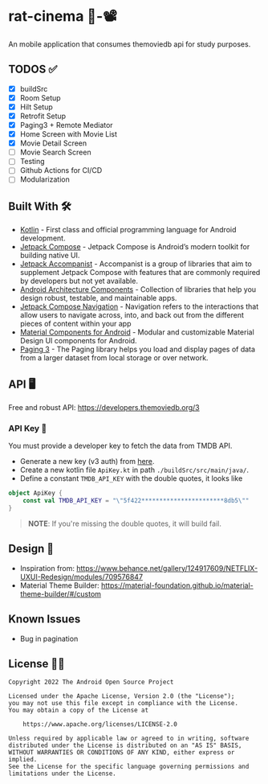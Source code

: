 # rat-cinema 🐀-📽️
An mobile application that consumes themoviedb api for study purposes.

## TODOS ✅
- [x] buildSrc
- [x] Room Setup
- [x] Hilt Setup
- [x] Retrofit Setup  
- [x] Paging3 + Remote Mediator
- [x] Home Screen with Movie List
- [x] Movie Detail Screen
- [ ] Movie Search Screen
- [ ] Testing
- [ ] Github Actions for CI/CD
- [ ] Modularization

## Built With 🛠
- [Kotlin](https://kotlinlang.org/) - First class and official programming language for Android development.
- [Jetpack Compose](https://developer.android.com/jetpack/compose) - Jetpack Compose is Android’s modern toolkit for building native UI.
- [Jetpack Accompanist](https://google.github.io/accompanist/) - Accompanist is a group of libraries that aim to supplement Jetpack Compose with features that are commonly required by developers but not yet available.
- [Android Architecture Components](https://developer.android.com/topic/libraries/architecture) - Collection of libraries that help you design robust, testable, and maintainable apps.
- [Jetpack Compose Navigation](https://developer.android.com/jetpack/compose/navigation) - Navigation refers to the interactions that allow users to navigate across, into, and back out from the different pieces of content within your app
- [Material Components for Android](https://github.com/material-components/material-components-android) - Modular and customizable Material Design UI components for Android.
- [Paging 3](https://developer.android.com/topic/libraries/architecture/paging/v3-overview) - The Paging library helps you load and display pages of data from a larger dataset from local storage or over network.

## API 🖥️
Free and robust API: https://developers.themoviedb.org/3

### API Key 🔑
You must provide a developer key to fetch the data from TMDB API.
* Generate a new key (v3 auth) from [here](https://www.themoviedb.org/settings/api).
* Create a new kotlin file `ApiKey.kt` in path `./buildSrc/src/main/java/`.
* Define a constant `TMDB_API_KEY` with the double quotes, it looks like

```kotlin
object ApiKey {
    const val TMDB_API_KEY = "\"5f422***********************8db5\""
}
```

> **NOTE**: If you're missing the double quotes, it will build fail.

## Design 🎨
- Inspiration from: https://www.behance.net/gallery/124917609/NETFLIX-UXUI-Redesign/modules/709576847
- Material Theme Builder: https://material-foundation.github.io/material-theme-builder/#/custom

## Known Issues
- Bug in pagination

## License 👮‍♂️
```
Copyright 2022 The Android Open Source Project

Licensed under the Apache License, Version 2.0 (the "License");
you may not use this file except in compliance with the License.
You may obtain a copy of the License at

    https://www.apache.org/licenses/LICENSE-2.0

Unless required by applicable law or agreed to in writing, software
distributed under the License is distributed on an "AS IS" BASIS,
WITHOUT WARRANTIES OR CONDITIONS OF ANY KIND, either express or implied.
See the License for the specific language governing permissions and
limitations under the License.
```
